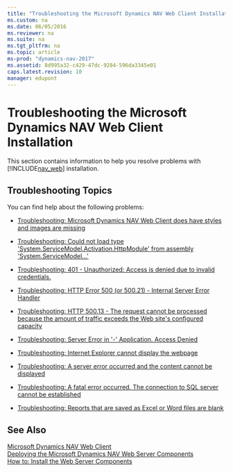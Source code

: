 ```yaml
---
title: "Troubleshooting the Microsoft Dynamics NAV Web Client Installation"
ms.custom: na
ms.date: 06/05/2016
ms.reviewer: na
ms.suite: na
ms.tgt_pltfrm: na
ms.topic: article
ms-prod: "dynamics-nav-2017"
ms.assetid: 8d995a32-c429-47dc-9284-596da3345e01
caps.latest.revision: 10
manager: edupont
---
```

# Troubleshooting the Microsoft Dynamics NAV Web Client Installation
This section contains information to help you resolve problems with [!INCLUDE[nav_web](includes/nav_web_md.md)] installation.  
  
## Troubleshooting Topics  
 You can find help about the following problems:  
  
-   [Troubleshooting: Microsoft Dynamics NAV Web Client does have styles and images are missing](Troubleshooting--Microsoft-Dynamics-NAV-Web-Client-does-have-styles-and-images-are-missing.md)  
  
-   [Troubleshooting: Could not load type 'System.ServiceModel.Activation.HttpModule' from assembly 'System.ServiceModel...'](Troubleshooting--Could-not-load-type-'System.ServiceModel.Activation.HttpModule'-from-assembly-'System.ServiceModel...'.md)  
  
-   [Troubleshooting: 401 - Unauthorized: Access is denied due to invalid credentials.](Troubleshooting--401---Unauthorized:-Access-is-denied-due-to-invalid-credentials..md)  
  
-   [Troubleshooting: HTTP Error 500 \(or 500.21\) - Internal Server Error Handler](Troubleshooting--HTTP-Error-500--or-500.21----Internal-Server-Error-Handler.md)  
  
-   [Troubleshooting: HTTP 500.13 - The request cannot be processed because the amount of traffic exceeds the Web site's configured capacity](Troubleshooting--HTTP-500.13---The-request-cannot-be-processed-because-the-amount-of-traffic-exceeds-the-Web-site's-configured-capacity.md)  
  
-   [Troubleshooting: Server Error in '-' Application. Access Denied](Troubleshooting--Server-Error-in-'-'-Application.-Access-Denied.md)  
  
-   [Troubleshooting: Internet Explorer cannot display the webpage](Troubleshooting--Internet-Explorer-cannot-display-the-webpage.md)  
  
-   [Troubleshooting: A server error occurred and the content cannot be displayed](Troubleshooting--A-server-error-occurred-and-the-content-cannot-be-displayed.md)  
  
-   [Troubleshooting: A fatal error occurred. The connection to SQL server cannot be established](Troubleshooting--A-fatal-error-occurred.-The-connection-to-SQL-server-cannot-be-established.md)  
  
-   [Troubleshooting: Reports that are saved as Excel or Word files are blank](Troubleshooting--Reports-that-are-saved-as-Excel-or-Word-files-are-blank.md)  
  
## See Also  
 [Microsoft Dynamics NAV Web Client](Microsoft-Dynamics-NAV-Web-Client.md)   
 [Deploying the Microsoft Dynamics NAV Web Server Components](Deploying-the-Microsoft-Dynamics-NAV-Web-Server-Components.md)   
 [How to: Install the Web Server Components](How-to--Install-the-Web-Server-Components.md)
